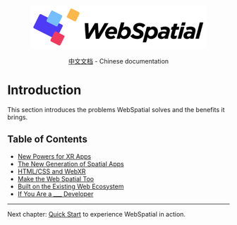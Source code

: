 
<div align="center">
  <img src="../../assets/logo.png" alt="WebSpatial Logo" width="400"/>

  [中文文档](../../zh/introduction/README.md) - Chinese documentation
  <br>
</div>

# Introduction

This section introduces the problems WebSpatial solves and the benefits it brings.

## Table of Contents

- [New Powers for XR Apps](new-powers-for-xr-apps.md)
- [The New Generation of Spatial Apps](the-new-generation-of-spatial-apps.md)
- [HTML/CSS and WebXR](html-css-and-webxr.md)
- [Make the Web Spatial Too](make-the-web-spatial-too.md)
- [Built on the Existing Web Ecosystem](built-on-the-existing-web-ecosystem.md)
- [If You Are a ___ Developer](if-you-are-a-developer.md)

---

Next chapter: [Quick Start](../quick-start/README.md) to experience WebSpatial in action.

